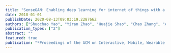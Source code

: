 ```yaml
---
title: "SenseGAN: Enabling deep learning for internet of things with a semi-supervised framework"
date: 2018-01-01
publishDate: 2020-08-13T09:03:19.228766Z
authors: ["Shuochao Yao", "Yiran Zhao", "Huajie Shao", "Chao Zhang", "Aston Zhang", "Shaohan Hu", "Dongxin Liu", "Shengzhong Liu", "Lu Su", "Tarek Abdelzaher"]
publication_types: ["2"]
abstract: ""
featured: true
publication: "*Proceedings of the ACM on Interactive, Mobile, Wearable and Ubiquitous Technologies*"
---
```


